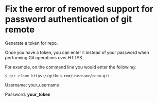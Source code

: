 # Fix the error of removed support for password authentication of git remote

Generate a token for repo.

Once you have a token, you can enter it instead of your password when performing Git operations over HTTPS.

For example, on the command line you would enter the following:

    $ git clone https://github.com/username/repo.git
Username: your_username

Password: **your_token**
